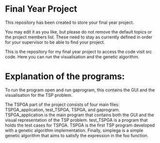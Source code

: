 # Final Year Project

This repository has been created to store your final year project.

You may edit it as you like, but please do not remove the default topics or the project members list. These need to stay as currently defined in order for your supervisor to be able to find your project.

This is the repository for my final year project to access the code visit src code. Here you can run the visualisation and the genetic algorithm.

# Explanation of the programs:

To run the program open and run gaprogram, this contains the GUI and the visualisation for the TSP problem.

The TSPGA part of the project consists of four main files: TSPGA_application, test_TSPGA, TSPGA, and gaprogram. 
TSPGA_application is the main program that contains both the GUI and the visual representation of the TSP problem. test_TSPGA is a program that holds the test cases for TSPGA. TSPGA is the first TSP program developed with a genetic algorithm implementation. Finally, simplega is a simple genetic algorithm that aims to satisfy the expression in the foo function.
